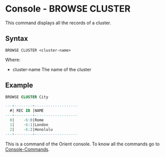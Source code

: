 # Console - BROWSE CLUSTER

This command displays all the records of a cluster.

## Syntax

```
BROWSE CLUSTER <cluster-name>
```

Where:

- cluster-name   The name of the cluster

## Example

```sql
BROWSE CLUSTER City

---+--------+-------------------
  #| REC ID |NAME
---+--------+-------------------
  0|    -6:0|Rome
  1|    -6:1|London
  2|    -6:2|Honolulu
---+--------+-------------------
```

This is a command of the Orient console. To know all the commands go to [Console-Commands](Console-Commands.md).
